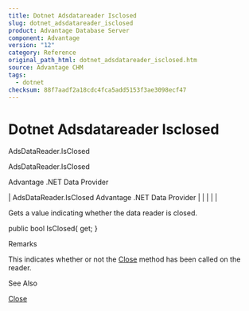 ```yaml
---
title: Dotnet Adsdatareader Isclosed
slug: dotnet_adsdatareader_isclosed
product: Advantage Database Server
component: Advantage
version: "12"
category: Reference
original_path_html: dotnet_adsdatareader_isclosed.htm
source: Advantage CHM
tags:
  - dotnet
checksum: 88f7aadf2a18cdc4fca5add5153f3ae3098ecf47
---
```


# Dotnet Adsdatareader Isclosed

AdsDataReader.IsClosed

AdsDataReader.IsClosed

Advantage .NET Data Provider

| AdsDataReader.IsClosed  Advantage .NET Data Provider |  |  |  |  |

Gets a value indicating whether the data reader is closed.

public bool IsClosed{ get; }

Remarks

This indicates whether or not the [Close](dotnet_adsdatareader_close.md) method has been called on the reader.

See Also

[Close](dotnet_adsdatareader_close.md)

